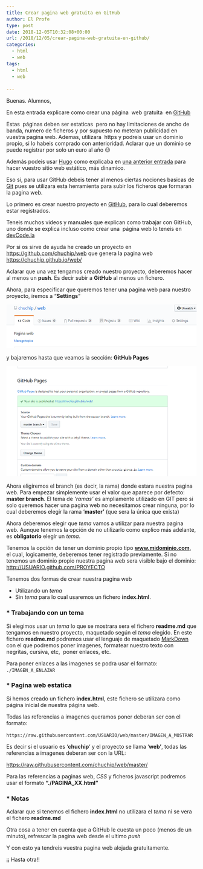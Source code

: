 ```yaml
---
title: Crear pagina web gratuita en GitHub
author: El Profe
type: post
date: 2018-12-05T10:32:08+00:00
url: /2018/12/05/crear-pagina-web-gratuita-en-github/
categories:
  - html
  - web
tags:
  - html
  - web

---
```

Buenas. Alumnos,

En esta entrada explicare como crear una página  web gratuita  en [GitHub][1]

Estas  páginas deben ser estaticas  pero no hay limitaciones de ancho de banda, numero de ficheros y por supuesto no meteran publicidad en vuestra pagina web. Ademas, utilizara  https y podreis usar un dominio propio, si lo habeis comprado con anterioridad. Aclarar que un dominio se puede registrar por solo un euro al año 😉

Además podeis usar [Hugo][2] como explicaba en [una anterior entrada][3] para hacer vuestro sitio web estático, más dinamico.

Eso sí, para usar GitHub debeis tener al menos ciertas nociones basicas de [Git][4] pues se utilizara esta herramienta para subir los ficheros que formaran la pagina web.

Lo primero es crear nuestro proyecto en [GitHub][1], para lo cual deberemos estar registrados.

Teneis muchos videos y manuales que explican como trabajar con GitHub, uno donde se explica incluso como crear una  página web lo teneis en [devCode.la][5]

Por si os sirve de ayuda he creado un proyecto en <https://github.com/chuchip/web> que genera la pagina web <https://chuchip.github.io/web/>

Aclarar que una vez tengamos creado nuestro proyecto, deberemos hacer al menos un **push**. Es decir subir a **GitHub** al menos un fichero.

Ahora, para especificar que queremos tener una pagina web para nuestro proyecto, iremos a &#8220;**Settings**&#8220;

![Settings en GithHub][6]

y bajaremos hasta que veamos la sección: **GitHub Pages**

![Settings en GithHub][7]

Ahora eligiremos el branch (es decir, la rama) donde estara nuestra pagina web. Para empezar simplemente usar el valor que aparece por defecto: **master branch**. El tema de _&#8216;ramas&#8217;_ es ampliamente utilizado en GIT pero si solo queremos hacer una pagina web no necesitamos crear ninguna, por lo cual deberemos elegir la rama &#8216;**master&#8217;** (que sera la única que exista)

Ahora deberemos elegir que _tema_ vamos a utilizar para nuestra pagina web. Aunque tenemos la opción de no utilizarlo como explico más adelante, es **obligatorio** elegir un _tema_.

Tenemos la opción de tener un dominio propio tipo **<a class="url" href="http://www.midominio.com" target="_blank" rel="noopener">www.midominio.com</a>**, el cual, logicamente, deberemos tener registrado previamente. Si no tenemos un dominio propio nuestra pagina web sera visible bajo el dominio: <a class="url" href="http://USUARIO.github.com/PROYECTO" target="_blank" rel="noopener">http://USUARIO.github.com/PROYECTO</a>

Tenemos dos formas de crear nuestra pagina web

  * Utilizando un _tema_
  * Sin _tema_ para lo cual usaremos un fichero **index.html**.

### * Trabajando con un tema

Si elegimos usar un _tema_ lo que se mostrara sera el fichero **readme.md** que tengamos en nuestro proyecto, maquetado según el _tema_ elegido. En este fichero **readme.md** podremos usar el lenguaje de maquetado [MarkDown][8] con el que podremos poner imagenes, formatear nuestro texto con negritas, cursiva, etc,  poner enlaces, etc.

Para poner enlaces a las imagenes se podra usar el formato: `./IMAGEN_A_ENLAZAR`

### * Pagina web estatica

Si hemos creado un fichero **index.html**, este fichero se utilizara como página inicial de nuestra página web.

Todas las referencias a imagenes queramos poner deberan ser con el formato:

`https://raw.githubusercontent.com/USUARIO/web/master/IMAGEN_A_MOSTRAR`

Es decir si el usuario es &#8216;**chuchip**&#8216; y el proyecto se llama &#8216;**web&#8217;**, todas las referencias a imagenes deberan ser con la URL:

<a class="url" href="https://raw.githubusercontent.com/chuchip/web/master/" target="_blank" rel="noopener">https://raw.githubusercontent.com/chuchip/web/master/</a>

Para las referencias a paginas web, _CSS_ y ficheros javascript podremos usar el formato **&#8220;./PAGINA_XX.html&#8221;**

### * Notas

Aclarar que si tenemos el fichero **index.html** no utilizara el _tema_ ni se vera el fichero **readme.md**

Otra cosa a tener en cuenta que a GitHub le cuesta un poco (menos de un minuto), refrescar la pagina web desde el ultimo _push_

Y con esto ya tendreis vuestra pagina web alojada gratuitamente.

¡¡ Hasta otra!!

 [1]: https://www.github.com
 [2]: https://gohugo.io/
 [3]: http://www.profesor-p.com/2018/11/28/generar-paginas-web-estaticas-dinamicamente/
 [4]: https://git-scm.com/book/es/v2
 [5]: https://devcode.la/tutoriales/publicar-tu-web-usando-github-pages/
 [6]: https://raw.githubusercontent.com/chuchip/web/master/_captura1.png
 [7]: https://raw.githubusercontent.com/chuchip/web/master/_captura2.png
 [8]: https://es.wikipedia.org/wiki/Markdown